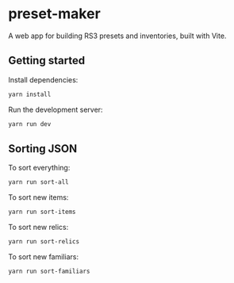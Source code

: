 # preset-maker

A web app for building RS3 presets and inventories, built with Vite.

## Getting started

Install dependencies:

```sh
yarn install
```

Run the development server:

```sh
yarn run dev
```

## Sorting JSON

To sort everything:

```sh
yarn run sort-all
```

To sort new items:

```sh
yarn run sort-items
```

To sort new relics:

```sh
yarn run sort-relics
```

To sort new familiars:

```sh
yarn run sort-familiars
```
